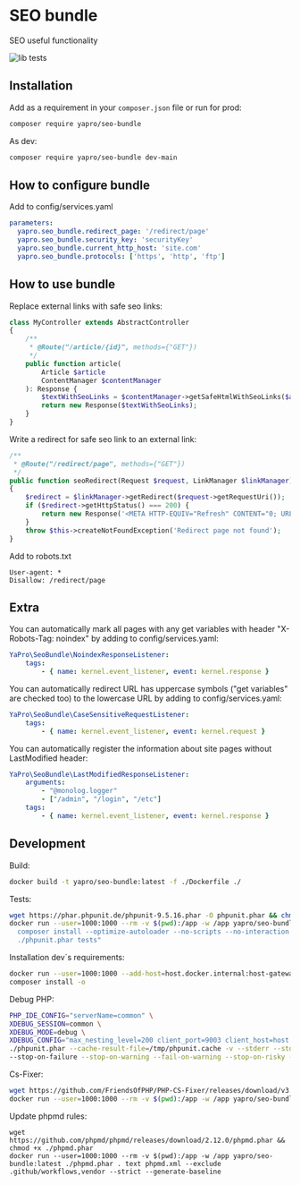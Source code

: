 # SEO bundle

SEO useful functionality

![lib tests](https://github.com/yapro/seo-bundle/actions/workflows/main.yml/badge.svg)

## Installation

Add as a requirement in your `composer.json` file or run for prod:
```sh
composer require yapro/seo-bundle
```

As dev:
```sh
composer require yapro/seo-bundle dev-main
```

## How to configure bundle

Add to config/services.yaml
```yaml
parameters:
  yapro.seo_bundle.redirect_page: '/redirect/page'
  yapro.seo_bundle.security_key: 'securityKey'
  yapro.seo_bundle.current_http_host: 'site.com'
  yapro.seo_bundle.protocols: ['https', 'http', 'ftp']
```

## How to use bundle

Replace external links with safe seo links:
```php
class MyController extends AbstractController
{
    /**
     * @Route("/article/{id}", methods={"GET"})
     */
    public function article(
        Article $article
        ContentManager $contentManager
    ): Response {
        $textWithSeoLinks = $contentManager->getSafeHtmlWithSeoLinks($article->getText());
        return new Response($textWithSeoLinks);
    }
}
```

Write a redirect for safe seo link to an external link:
```php
/**
 * @Route("/redirect/page", methods={"GET"})
 */
public function seoRedirect(Request $request, LinkManager $linkManager): Response
{
    $redirect = $linkManager->getRedirect($request->getRequestUri());
    if ($redirect->getHttpStatus() === 200) {
        return new Response('<META HTTP-EQUIV="Refresh" CONTENT="0; URL=' . $redirect->getUrl() . '">', 404);
    }
    throw $this->createNotFoundException('Redirect page not found');
}
```

Add to robots.txt
```text
User-agent: *
Disallow: /redirect/page
```

## Extra

You can automatically mark all pages with any get variables with header "X-Robots-Tag: noindex" by adding to config/services.yaml:
```yaml
YaPro\SeoBundle\NoindexResponseListener:
    tags:
        - { name: kernel.event_listener, event: kernel.response }
```

You can automatically redirect URL has uppercase symbols ("get variables" are checked too) to the lowercase URL by adding to config/services.yaml:
```yaml
YaPro\SeoBundle\CaseSensitiveRequestListener:
    tags:
        - { name: kernel.event_listener, event: kernel.request }
```

You can automatically register the information about site pages without LastModified header:
```yaml
YaPro\SeoBundle\LastModifiedResponseListener:
    arguments:
        - "@monolog.logger"
        - ["/admin", "/login", "/etc"]
    tags:
        - { name: kernel.event_listener, event: kernel.response }
```

## Development

Build:
```sh
docker build -t yapro/seo-bundle:latest -f ./Dockerfile ./
```

Tests:
```sh
wget https://phar.phpunit.de/phpunit-9.5.16.phar -O phpunit.phar && chmod +x ./phpunit.phar
docker run --user=1000:1000 --rm -v $(pwd):/app -w /app yapro/seo-bundle:latest bash -c "
  composer install --optimize-autoloader --no-scripts --no-interaction && 
  ./phpunit.phar tests"
```

Installation dev`s requirements:
```sh
docker run --user=1000:1000 --add-host=host.docker.internal:host-gateway -it --rm -v $(pwd):/app -w /app yapro/seo-bundle:latest bash
composer install -o
```

Debug PHP:
```sh
PHP_IDE_CONFIG="serverName=common" \
XDEBUG_SESSION=common \
XDEBUG_MODE=debug \
XDEBUG_CONFIG="max_nesting_level=200 client_port=9003 client_host=host.docker.internal" \
./phpunit.phar --cache-result-file=/tmp/phpunit.cache -v --stderr --stop-on-incomplete --stop-on-defect \
--stop-on-failure --stop-on-warning --fail-on-warning --stop-on-risky --fail-on-risky tests
```

Cs-Fixer:
```sh
wget https://github.com/FriendsOfPHP/PHP-CS-Fixer/releases/download/v3.8.0/php-cs-fixer.phar && chmod +x ./php-cs-fixer.phar
docker run --user=1000:1000 --rm -v $(pwd):/app -w /app yapro/seo-bundle:latest ./php-cs-fixer.phar fix --config=.php-cs-fixer.dist.php -v --using-cache=no --allow-risky=yes
```

Update phpmd rules:
```shell
wget https://github.com/phpmd/phpmd/releases/download/2.12.0/phpmd.phar && chmod +x ./phpmd.phar
docker run --user=1000:1000 --rm -v $(pwd):/app -w /app yapro/seo-bundle:latest ./phpmd.phar . text phpmd.xml --exclude .github/workflows,vendor --strict --generate-baseline
```


